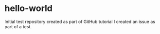 # hello-world
Initial test repository created as part of GitHub tutorial
I created an issue as part of a test.  
